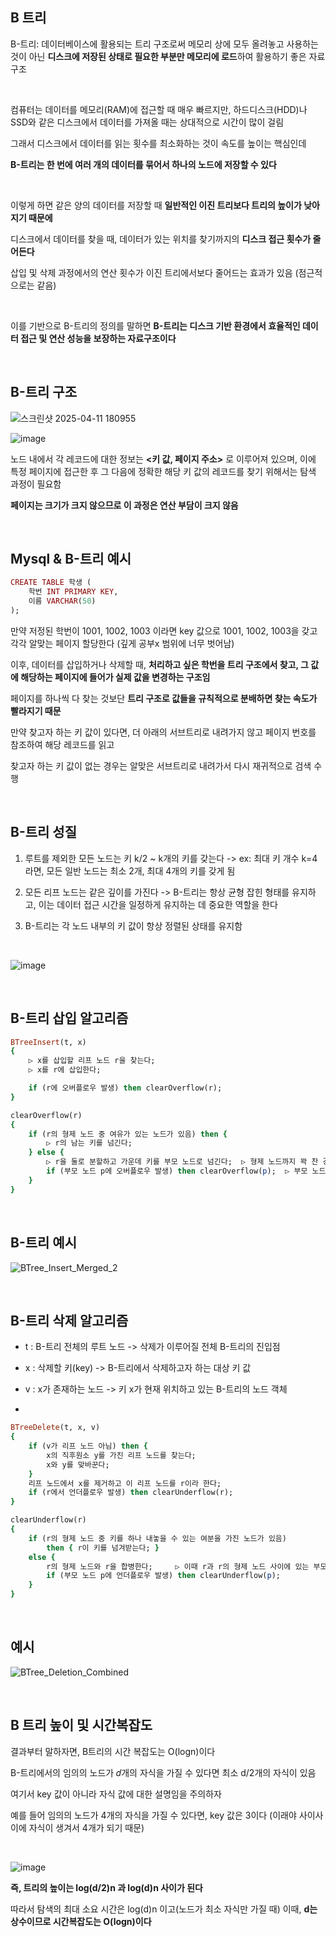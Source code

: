 ## B 트리 

B-트리: 데이터베이스에 활용되는 트리 구조로써 메모리 상에 모두 올려놓고 사용하는 것이 아닌 **디스크에 저장된 상태로 필요한 부분만 메모리에 로드**하여 활용하기 좋은 자료구조

<br/>

컴퓨터는 데이터를 메모리(RAM)에 접근할 때 매우 빠르지만, 하드디스크(HDD)나 SSD와 같은 디스크에서 데이터를 가져올 때는 상대적으로 시간이 많이 걸림

그래서 디스크에서 데이터를 읽는 횟수를 최소화하는 것이 속도를 높이는 핵심인데 

**B-트리는 한 번에 여러 개의 데이터를 묶어서 하나의 노드에 저장할 수 있다**

<br>

이렇게 하면 같은 양의 데이터를 저장할 때 **일반적인 이진 트리보다 트리의 높이가 낮아지기 때문에**

디스크에서 데이터를 찾을 때, 데이터가 있는 위치를 찾기까지의 **디스크 접근 횟수가 줄어든다**

삽입 및 삭제 과정에서의 연산 횟수가 이진 트리에서보다 줄어드는 효과가 있음 (점근적으로는 같음)

<br/>

이를 기반으로 B-트리의 정의를 말하면 **B-트리는 디스크 기반 환경에서 효율적인 데이터 접근 및 연산 성능을 보장하는 자료구조이다**

<br/>

## B-트리 구조 

![스크린샷 2025-04-11 180955](https://github.com/user-attachments/assets/b1742b77-907c-4d32-afaf-02e7a6ad52f5)

![image](https://github.com/user-attachments/assets/8417546c-d4d3-4e38-a2d4-76457f397647)

노드 내에서 각 레코드에 대한 정보는 **<키 값, 페이지 주소>** 로 이루어져 있으며, 이에 특정 페이지에 접근한 후 그 다음에 정확한 해당 키 값의 레코드를 찾기 위해서는 탐색 과정이 필요함

**페이지는 크기가 크지 않으므로 이 과정은 연산 부담이 크지 않음**

<br/>

## Mysql & B-트리 예시

```ruby
CREATE TABLE 학생 (
    학번 INT PRIMARY KEY,
    이름 VARCHAR(50)
);
```

만약 저정된 학번이 1001, 1002, 1003 이라면 key 값으로 1001, 1002, 1003을 갖고 각각 알맞는 페이지 할당한다 (깊게 공부x 범위에 너무 벗어남)

이후, 데이터를 삽입하거나 삭제할 때, **처리하고 싶은 학번을 트리 구조에서 찾고, 그 값에 해당하는 페이지에 들어가 실제 값을 변경하는 구조임**

페이지를 하나씩 다 찾는 것보단 **트리 구조로 값들을 규칙적으로 분배하면 찾는 속도가 빨라지기 때문**

만약 찾고자 하는 키 값이 있다면, 더 아래의 서브트리로 내려가지 않고 페이지 번호를 참조하여 해당 레코드를 읽고

찾고자 하는 키 값이 없는 경우는 알맞은 서브트리로 내려가서 다시 재귀적으로 검색 수행

<br/>

## B-트리 성질

1. 루트를 제외한 모든 노드는 키 k/2 ~ k개의 키를 갖는다 -> ex: 최대 키 개수 k=4라면, 모든 일반 노드는 최소 2개, 최대 4개의 키를 갖게 됨

2. 모든 리프 노드는 같은 깊이를 가진다 -> B-트리는 항상 균형 잡힌 형태를 유지하고, 이는 데이터 접근 시간을 일정하게 유지하는 데 중요한 역할을 한다

3. B-트리는 각 노드 내부의 키 값이 항상 정렬된 상태를 유지함

<br/>

![image](https://github.com/user-attachments/assets/bc210641-8648-4031-bdeb-3b98f8b02780)

<br/>

## B-트리 삽입 알고리즘 

```ruby
BTreeInsert(t, x)
{
    ▷ x를 삽입할 리프 노드 r을 찾는다;
    ▷ x를 r에 삽입한다;

    if (r에 오버플로우 발생) then clearOverflow(r);
}

clearOverflow(r)
{
    if (r의 형제 노드 중 여유가 있는 노드가 있음) then {
        ▷ r의 남는 키를 넘긴다;
    } else {
        ▷ r을 둘로 분할하고 가운데 키를 부모 노드로 넘긴다;  ▷ 형제 노드까지 꽉 찬 경우
        if (부모 노드 p에 오버플로우 발생) then clearOverflow(p);  ▷ 부모 노드까지 꽉 찬 경우 -> 재귀적으로 처리 
    }
}
```

<br/>

## B-트리 예시 

![BTree_Insert_Merged_2](https://github.com/user-attachments/assets/03f8ac7d-b1e8-4b14-ac65-cc7f5af55d17)

<br/>

## B-트리 삭제 알고리즘 

- t : B-트리 전체의 루트 노드 -> 삭제가 이루어질 전체 B-트리의 진입점

- x  : 삭제할 키(key) -> B-트리에서 삭제하고자 하는 대상 키 값

- v : x가 존재하는 노드 -> 키 x가 현재 위치하고 있는 B-트리의 노드 객체
- 
```ruby
BTreeDelete(t, x, v)
{
    if (v가 리프 노드 아님) then {
        x의 직후원소 y를 가진 리프 노드를 찾는다;
        x와 y를 맞바꾼다;
    }
    리프 노드에서 x를 제거하고 이 리프 노드를 r이라 한다;
    if (r에서 언더플로우 발생) then clearUnderflow(r);
}

clearUnderflow(r)
{
    if (r의 형제 노드 중 키를 하나 내놓을 수 있는 여분을 가진 노드가 있음)
        then { r이 키를 넘겨받는다; }
    else {
        r의 형제 노드와 r을 합병한다;     ▷ 이때 r과 r의 형제 노드 사이에 있는 부모 노드의 값도 같이 합병함
        if (부모 노드 p에 언더플로우 발생) then clearUnderflow(p);
    }
}
```

<br/>

## 예시 

![BTree_Deletion_Combined](https://github.com/user-attachments/assets/c563370e-f4a8-4bc5-b6ba-68bfb72657e5)

<br/>

## B 트리 높이 및 시간복잡도 

결과부터 말하자면, B트리의 시간 복잡도는 O(logn)이다 

B-트리에서의 임의의 노드가 𝑑개의 자식을 가질 수 있다면 최소 d/2개의 자식이 있음

여기서 key 값이 아니라 자식 값에 대한 설명임을 주의하자 

예를 들어 임의의 노드가 4개의 자식을 가질 수 있다면, key 값은 3이다 (이래야 사이사이에 자식이 생겨서 4개가 되기 때문)

<br/>

![image](https://github.com/user-attachments/assets/d21dfd33-9fac-4e47-8437-7c567b019731)

**즉, 트리의 높이는 log(d/2)n 과 log(d)n 사이가 된다**

따라서 탐색의 최대 소요 시간은 log(d)n 이고(노드가 최소 자식만 가질 때) 이때, **d는 상수이므로 시간복잡도는 O(logn)이다**
































































